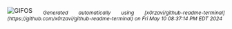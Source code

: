 <div align="justify">
<picture>
    <source media="(prefers-color-scheme: dark)" srcset="https://i.ibb.co/6ycpKb0/output-gif.gif">
    <source media="(prefers-color-scheme: light)" srcset="https://i.ibb.co/6ycpKb0/output-gif.gif">
    <img alt="GIFOS" src="https://i.ibb.co/6ycpKb0/output-gif.gif">
</picture>
<sub><i>Generated automatically using [x0rzavi/github-readme-terminal](https://github.com/x0rzavi/github-readme-terminal) on Fri May 10 08:37:14 PM EDT 2024</i></sub>
</div>

<!--  -->